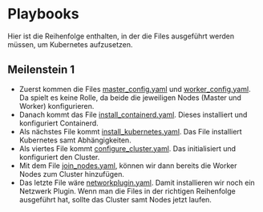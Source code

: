 # Playbooks
Hier ist die Reihenfolge enthalten, in der die Files ausgeführt werden müssen, um Kubernetes aufzusetzen.

## Meilenstein 1
- Zuerst kommen die Files [master_config.yaml](https://github.com/nathanaugsburger/abschlussprojekt_zli/blob/main/playbooks/master_config.yaml) und [worker_config.yaml](https://github.com/nathanaugsburger/abschlussprojekt_zli/blob/main/playbooks/worker_config.yaml). Da spielt es keine Rolle, da beide die jeweiligen Nodes (Master und Worker) konfigurieren.
- Danach kommt das File [install_containerd.yaml](https://github.com/nathanaugsburger/abschlussprojekt_zli/blob/main/playbooks/install_containerd.yaml). Dieses installiert und konfiguriert Containerd.
- Als nächstes File kommt [install_kubernetes.yaml](https://github.com/nathanaugsburger/abschlussprojekt_zli/blob/main/playbooks/install_kubernetes.yaml). Das File installiert Kubernetes samt Abhängigkeiten.
- Als viertes File kommt [configure_cluster.yaml](https://github.com/nathanaugsburger/abschlussprojekt_zli/blob/main/playbooks/configure_cluster.yaml). Das initialisiert und konfiguriert den Cluster.
- Mit dem File [join_nodes.yaml](https://github.com/nathanaugsburger/abschlussprojekt_zli/blob/main/playbooks/join_nodes.yaml), können wir dann bereits die Worker Nodes zum Cluster hinzufügen.
- Das letzte File wäre [networkplugin.yaml](https://github.com/nathanaugsburger/abschlussprojekt_zli/blob/main/playbooks/networkplugin.yaml). Damit installieren wir noch ein Netzwerk Plugin.
Wenn man die Files in der richtigen Reihenfolge ausgeführt hat, sollte das Cluster samt Nodes jetzt laufen.
